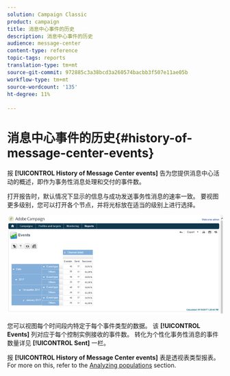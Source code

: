 ```yaml
---
solution: Campaign Classic
product: campaign
title: 消息中心事件的历史
description: 消息中心事件的历史
audience: message-center
content-type: reference
topic-tags: reports
translation-type: tm+mt
source-git-commit: 972885c3a38bcd3a260574bacbb3f507e11ae05b
workflow-type: tm+mt
source-wordcount: '135'
ht-degree: 11%

---
```



# 消息中心事件的历史{#history-of-message-center-events}

报 **[!UICONTROL History of Message Center events]** 告为您提供消息中心活动的概述，即作为事务性消息处理和交付的事件数。

打开报告时，默认情况下显示的信息与成功发送事务性消息的速率一致。 要视图更多级别，您可以打开各个节点，并将光标放在适当的级别上进行选择。

![](assets/messagecenter_reporting_001.png)

您可以视图每个时间段内特定于每个事件类型的数据。 该 **[!UICONTROL Events]** 列对应于每个控制实例接收的事件数。 转化为个性化事务性消息的事件数量详见 **[!UICONTROL Sent]** 一栏。

报 **[!UICONTROL History of Message Center events]** 表是透视表类型报表。 For more on this, refer to the [Analyzing populations](../../reporting/using/about-descriptive-analysis.md) section.
